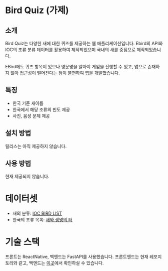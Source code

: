 # Bird Quiz (가제)

## 소개

Bird Quiz는 다양한 새에 대한 퀴즈를 제공하는 웹 애플리케이션입니다. Ebird의 API와 IOC의 조류 분류 데이터를 활용하여 제작되었으며 국내의 새를 중점으로 제작되었습니다.

EBird에도 퀴즈 항목이 있으나 영문명을 알아야 게임을 진행할 수 있고, 앱으로 존재하지 않아 접근성이 떨어진다는 점이 불편하여 앱을 개발했습니다.

## 특징

- 한국 기준 새이름
- 한국에서 해당 조류의 빈도 제공
- 사진, 음성 문제 제공

## 설치 방법

릴리스는 아직 제공하지 않습니다.

## 사용 방법

현재 제공되지 않습니다.


# 데이터셋

- 새의 분류: [IOC BIRD LIST](https://www.worldbirdnames.org/new/ioc-lists/master-list-2/)
- 한국의 조류 목록: [새와 생명의 터](https://www.birdskoreablog.org/?cat=11)

# 기술 스택

프론트는 ReactNative, 백엔드는 FastAPI를 사용했습니다. 프론트엔드는 현재 레포지토리와 같고, 백엔드는 [이곳]()에서 확인하실 수 있습니다.
